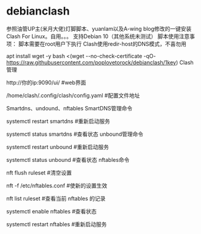 # debianclash
参照油管UP主(米月大佬)灯脚脚本、yuanlam以及A-wing blog修改的一键安装Clash For Linux。自用。。。
支持Debian 10（其他系统未测试）
脚本使用注意事项：
脚本需要在root用户下执行
Clash使用redir-host的DNS模式，不喜勿用

apt install wget -y
bash <(wget --no-check-certificate -qO- https://raw.githubusercontent.com/poplovetorock/debianclash/1key)
Clash管理

http://你的ip:9090/ui/                   #web界面

/home/clash/.config/clash/config.yaml    #配置文件地址


Smartdns、undound、nftables
SmartDNS管理命令

systemctl restart smartdns          #重新启动服务

systemctl status smartdns           #查看状态
unbound管理命令

systemctl restart unbound           #重新启动服务

systemctl status unbound            #查看状态
nftables命令

nft flush ruleset                   #清空设置

nft -f /etc/nftables.conf           #使新的设置生效

nft list ruleset                    #查看当前 nftables 的记录

systemctl enable nftables           #查看状态

systemctl restart nftables           #重新启动服务
